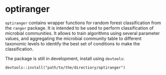# optiranger

`optiranger` contains wrapper functions for random forest classification from the `ranger` package.
It is intended to be used to perform classification of microbial communities. It allows to train algorithms using several parameter values, and aggregating the microbial community table to different taxonomic levels to identify the best set of conditions to make the classification.

The package is still in development, install using `devtools`:

```
devtools::install("path/to/the/directiory/optiranger")
```
